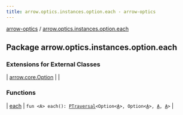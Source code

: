 ```yaml
---
title: arrow.optics.instances.option.each - arrow-optics
---
```


[arrow-optics](../index.html) / [arrow.optics.instances.option.each](./index.html)

## Package arrow.optics.instances.option.each

### Extensions for External Classes

| [arrow.core.Option](arrow.core.-option/index.html) |  |

### Functions

| [each](each.html) | `fun <A> each(): `[`PTraversal`](../arrow.optics/-p-traversal/index.html)`<Option<`[`A`](each.html#A)`>, Option<`[`A`](each.html#A)`>, `[`A`](each.html#A)`, `[`A`](each.html#A)`>` |

